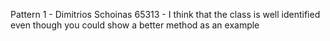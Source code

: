 Pattern 1 - Dimitrios Schoinas 65313 - I think that the class is well identified even though you could show a better method as an example
